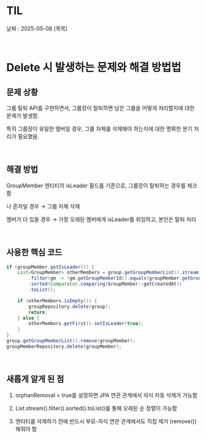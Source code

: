 # TIL

날짜 : 2025-05-08 (목목)

 <br>

# Delete 시 발생하는 문제와 해결 방법법

## 문제 상황

그룹 탈퇴 API를 구현하면서, 그룹장이 탈퇴하면 남은 그룹을 어떻게 처리할지에 대한 문제가 발생함.

특히 그룹장이 유일한 멤버일 경우, 그룹 자체를 삭제해야 하는지에 대한 명확한 분기 처리가 필요했음.

<br>

## 해결 방법

GroupMember 엔티티의 isLeader 필드를 기준으로, 그룹장이 탈퇴하는 경우를 체크함

나 혼자일 경우 → 그룹 자체 삭제

멤버가 더 있을 경우 → 가장 오래된 멤버에게 isLeader를 위임하고, 본인은 탈퇴 처리

<br>

## 사용한 핵심 코드

```java
if (groupMember.getIsLeader()) {
	List<GroupMember> otherMembers = group.getGroupMemberList().stream()
		.filter(gm -> !gm.getGroupMemberId().equals(groupMember.getGroupMemberId()))
		.sorted(Comparator.comparing(GroupMember::getCreatedAt))
		.toList();

	if (otherMembers.isEmpty()) {
		groupRepository.delete(group);
		return;
	} else {
		otherMembers.getFirst().setIsLeader(true);
	}
}
group.getGroupMemberList().remove(groupMember);
groupMemberRepository.delete(groupMember);
```

<br>

## 새롭게 알게 된 점

1. orphanRemoval = true를 설정하면 JPA 연관 관계에서 자식 자동 삭제가 가능함

2. List.stream().filter().sorted().toList()를 통해 오래된 순 정렬이 가능함

3. 엔티티를 삭제하기 전에 반드시 부모-자식 연관 관계에서도 직접 제거 (remove()) 해줘야 함
